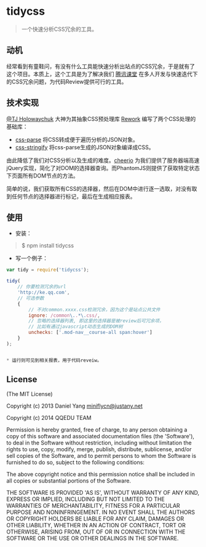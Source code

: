 tidycss
==============

> 一个快速分析CSS冗余的工具。

动机
----

经常看到有童鞋问，有没有什么工具能快速分析出站点的CSS冗余，于是就有了这个项目。本质上，这个工具是为了解决我们 [腾讯课堂](http://ke.qq.com) 在多人开发与快速迭代下的CSS冗余问题，为代码Review提供可行的工具。

技术实现
--------

[@TJ Holowaychuk](https://github.com/visionmedia) 大神为其抽象CSS预处理库 [Rework](https://github.com/reworkcss/rework) 编写了两个CSS处理的基础库：
* [css-parse](https://github.com/reworkcss/css-parse) 将CSS转成便于遍历分析的JSON对象。
* [css-stringify](https://github.com/reworkcss/css-stringify) 将css-parse生成的JSON对象编译成CSS。

由此降低了我们对CSS分析以及生成的难度。[cheerio](https://github.com/cheeriojs/cheerio) 为我们提供了服务器端高速jQuery实现，简化了对DOM的选择器查询。而PhantomJS则提供了获取特定状态下页面所有DOM节点的方法。

简单的说，我们获取所有CSS的选择器，然后在DOM中进行逐一选取，对没有取到任何节点的选择器进行标记，最后在生成相应报表。

使用
----

* 安装：

> $ npm install tidycss

* 写一个例子：

```javascript
var tidy = require('tidycss');

tidy(
	// 你要检测冗余的url
	'http://ke.qq.com',
	// 可选参数
	{
		// 不对common.xxxx.css检测冗余，因为这个是站点公共文件
		ignore: /common\..*\.css/,
		// 忽略的选择器列表, 即这里的选择器是被review后可冗余项，
		// 比如有通过javascript动态生成的DOM树
		unchecks: ['.mod-nav__course-all span:hover']
	}
);


* 运行则可见到相关报表，用于代码reveiw。

```

## License
(The MIT License)

Copyright (c) 2013 Daniel Yang <miniflycn@justany.net>

Copyright (c) 2014 QQEDU TEAM

Permission is hereby granted, free of charge, to any person obtaining a copy of this software and associated documentation files (the 'Software'), to deal in the Software without restriction, including without limitation the rights to use, copy, modify, merge, publish, distribute, sublicense, and/or sell copies of the Software, and to permit persons to whom the Software is furnished to do so, subject to the following conditions:

The above copyright notice and this permission notice shall be included in all copies or substantial portions of the Software.

THE SOFTWARE IS PROVIDED 'AS IS', WITHOUT WARRANTY OF ANY KIND, EXPRESS OR IMPLIED, INCLUDING BUT NOT LIMITED TO THE WARRANTIES OF MERCHANTABILITY, FITNESS FOR A PARTICULAR PURPOSE AND NONINFRINGEMENT. IN NO EVENT SHALL THE AUTHORS OR COPYRIGHT HOLDERS BE LIABLE FOR ANY CLAIM, DAMAGES OR OTHER LIABILITY, WHETHER IN AN ACTION OF CONTRACT, TORT OR OTHERWISE, ARISING FROM, OUT OF OR IN CONNECTION WITH THE SOFTWARE OR THE USE OR OTHER DEALINGS IN THE SOFTWARE.
